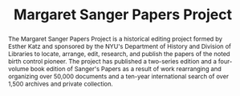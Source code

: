 ---
pid: sanger
done: true
title: Margaret Sanger Papers Project
category: Other
tags:
- digital-edition
abstract: The Margaret Sanger Papers Project is a historical editing project formed
  by Esther Katz and sponsored by the NYU's Department of History and Division of
  Libraries to locate, arrange, edit, research, and publish the papers of the noted
  birth control pioneer. The project has published a two-series edition and a four-volume
  book edition of Sanger's Papers as a result of work rearranging and organizing over
  50,000 documents and a ten-year international search of over 1,500 archives and
  private collection.
pis:
- katz
- dss
link: https://sanger.hosting.nyu.edu/
image: https://nyu-dh.github.io/website-media/files/projects/sanger.jpg
original_img: https://tile.loc.gov/storage-services/service/pnp/cph/3c30000/3c38000/3c38800/3c38888r.jpg
order: '030'
layout: project
---
